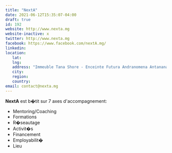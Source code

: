```yaml
---
title: "NextA"
date: 2021-06-12T15:35:07-04:00
draft: true
id: 192
website: http://www.nexta.mg
website-inactive: x
twitter: http://www.nexta.mg
facebook: https://www.facebook.com/nextA.mg/
linkedin: 
location: 
   lat: 
   lng: 
   address: "Immeuble Tana Shore - Enceinte Futura Andranomena Antananarivo"
   city: 
   region: 
   country: 
email: contact@nexta.mg
---
```

<b>NextA</b> est b�tit sur 7 axes d'accompagnement:<ul><li>Mentoring/Coaching</li><li>Formations</li><li>R�seautage </li><li>Activit�s </li><li>Financement </li><li>Employabilit� </li><li>Lieu </li></ul>
